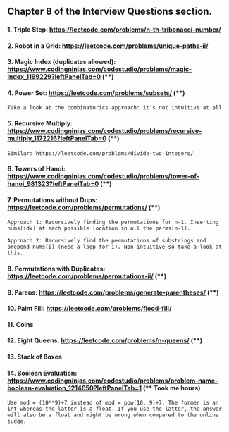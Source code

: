 ## Chapter 8 of the Interview Questions section.

#### 1. Triple Step: https://leetcode.com/problems/n-th-tribonacci-number/

#### 2. Robot in a Grid: https://leetcode.com/problems/unique-paths-ii/

#### 3. Magic Index (duplicates allowed): https://www.codingninjas.com/codestudio/problems/magic-index_1199229?leftPanelTab=0 (**)

#### 4. Power Set: https://leetcode.com/problems/subsets/ (**)

    Take a look at the combinatorics approach: it's not intuitive at all

#### 5. Recursive Multiply: https://www.codingninjas.com/codestudio/problems/recursive-multiply_1172216?leftPanelTab=0 (**)

    Similar: https://leetcode.com/problems/divide-two-integers/
    
#### 6. Towers of Hanoi: https://www.codingninjas.com/codestudio/problems/tower-of-hanoi_981323?leftPanelTab=0 (**)

#### 7. Permutations without Dups: https://leetcode.com/problems/permutations/ (**)

    Approach 1: Recursively finding the permutations for n-1. Inserting nums[idx] at each possible location in all the perms[n-1].
    
    Approach 2: Recursively find the permutations of substrings and prepend nums[i] (need a loop for i). Non-intuitive so take a look at this.

#### 8. Permutations with Duplicates: https://leetcode.com/problems/permutations-ii/ (**)

#### 9. Parens: https://leetcode.com/problems/generate-parentheses/ (**)

#### 10. Paint Fill: https://leetcode.com/problems/flood-fill/

#### 11. Coins

#### 12. Eight Queens: https://leetcode.com/problems/n-queens/ (**)

#### 13. Stack of Boxes

#### 14. Boolean Evaluation: https://www.codingninjas.com/codestudio/problems/problem-name-boolean-evaluation_1214650?leftPanelTab=1 (** Took me hours)

    Use mod = (10**9)+7 instead of mod = pow(10, 9)+7. The former is an int whereas the latter is a float. If you use the latter, the answer will also be a float and might be wrong when compared to the online judge.
